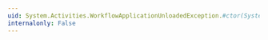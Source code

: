 ```yaml
---
uid: System.Activities.WorkflowApplicationUnloadedException.#ctor(System.String,System.Guid,System.Exception)
internalonly: False
---
```

